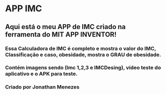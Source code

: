 <h1>APP IMC</h1>
<h2>Aqui está o meu APP de IMC criado na ferramenta do MIT APP INVENTOR!</h2>
<h3>Essa Calculadora de IMC é completo e mostra o valor do IMC, Classificação e caso, obesidade, mostra o GRAU de obesidade.</h3>
<h3>Contém imagens sendo (Imc 1,2,3 e IMCDesing), vídeo teste do aplicativo e o APK para teste.</h3>
<h3>Criado por Jonathan Menezes</h3>
